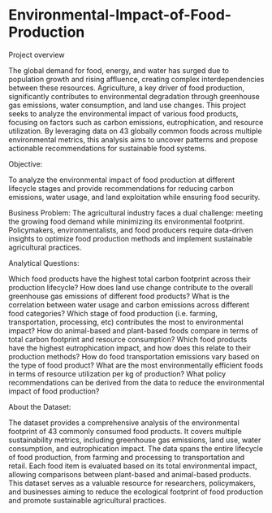 # Environmental-Impact-of-Food-Production

Project overview

The global demand for food, energy, and water has surged due to population growth and rising affluence, creating complex interdependencies between these resources. Agriculture, a key driver of food production, significantly contributes to environmental degradation through greenhouse gas emissions, water consumption, and land use changes. This project seeks to analyze the environmental impact of various food products, focusing on factors such as carbon emissions, eutrophication, and resource utilization. By leveraging data on 43 globally common foods across multiple environmental metrics, this analysis aims to uncover patterns and propose actionable recommendations for sustainable food systems.

Objective:

To analyze the environmental impact of food production at different lifecycle stages and provide recommendations for reducing carbon emissions, water usage, and land exploitation while ensuring food security.

Business Problem:
The agricultural industry faces a dual challenge: meeting the growing food demand while minimizing its environmental footprint. Policymakers, environmentalists, and food producers require data-driven insights to optimize food production methods and implement sustainable agricultural practices.

Analytical Questions:

Which food products have the highest total carbon footprint across their production lifecycle?
How does land use change contribute to the overall greenhouse gas emissions of different food products?
What is the correlation between water usage and carbon emissions across different food categories?
Which stage of food production (i.e. farming, transportation, processing, etc) contributes the most to environmental impact?
How do animal-based and plant-based foods compare in terms of total carbon footprint and resource consumption?
Which food products have the highest eutrophication impact, and how does this relate to their production methods?
How do food transportation emissions vary based on the type of food product?
What are the most environmentally efficient foods in terms of resource utilization per kg of production?
What policy recommendations can be derived from the data to reduce the environmental impact of food production?

About the Dataset:

The dataset provides a comprehensive analysis of the environmental footprint of 43 commonly consumed food products. It covers multiple sustainability metrics, including greenhouse gas emissions, land use, water consumption, and eutrophication impact. The data spans the entire lifecycle of food production, from farming and processing to transportation and retail.
Each food item is evaluated based on its total environmental impact, allowing comparisons between plant-based and animal-based products. This dataset serves as a valuable resource for researchers, policymakers, and businesses aiming to reduce the ecological footprint of food production and promote sustainable agricultural practices.

